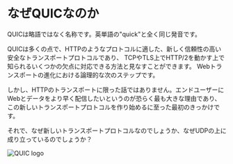 # なぜQUICなのか

QUICは略語ではなく名称です。英単語の"quick"と全く同じ発音です。

QUICは多くの点で、HTTPのようなプロトコルに適した、新しく信頼性の高い安全なトランスポートプロトコルであり、
TCPやTLS上でHTTP/2を動かす上で知られるいくつかの欠点に対応できる方法と見なすことができます。
Webトランスポートの進化における論理的な次のステップです。


しかし、HTTPのトランスポートに限った話ではありません。エンドユーザーにWebとデータをより早く配信したいというのが恐らく最も大きな理由であり、
この新しいトランスポートプロトコルを作り始めるに至った最初のきっかけです。

それで、なぜ新しいトランスポートプロトコルなのでしょうか、なぜUDPの上に成り立っているのでしょうか？

![QUIC logo](../images/QUIC.png)
